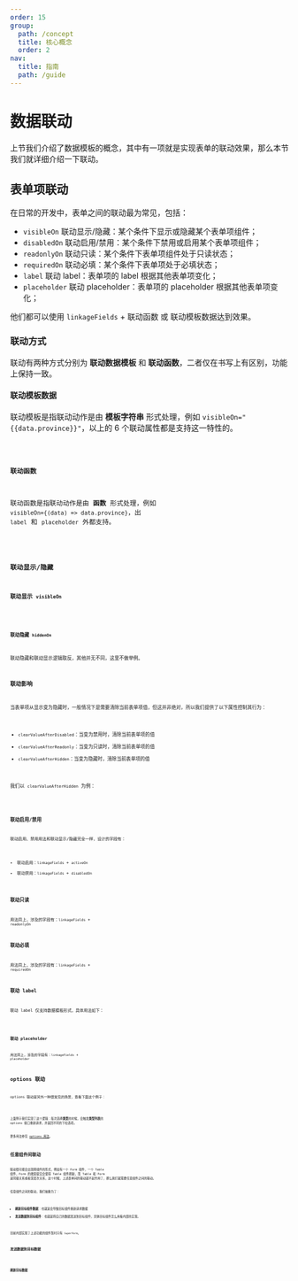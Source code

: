 ```yaml
---
order: 15
group:
  path: /concept
  title: 核心概念
  order: 2
nav:
  title: 指南
  path: /guide
---
```


# 数据联动

上节我们介绍了数据模板的概念，其中有一项就是实现表单的联动效果，那么本节我们就详细介绍一下联动。

## 表单项联动

在日常的开发中，表单之间的联动最为常见，包括：

- `visibleOn` 联动显示/隐藏：某个条件下显示或隐藏某个表单项组件；
- `disabledOn` 联动启用/禁用：某个条件下禁用或启用某个表单项组件；
- `readonlyOn` 联动只读：某个条件下表单项组件处于只读状态；
- `requiredOn` 联动必填：某个条件下表单项处于必填状态；
- `label` 联动 label：表单项的 label 根据其他表单项变化；
- `placeholder` 联动 placeholder：表单项的 placeholder 根据其他表单项变化；

他们都可以使用 `linkageFields` + 联动函数 或 联动模板数据达到效果。

### 联动方式

联动有两种方式分别为 **联动数据模板** 和 **联动函数**，二者仅在书写上有区别，功能上保持一致。

#### 联动模板数据

联动模板是指联动动作是由 **模板字符串** 形式处理，例如 `visibleOn="{{data.province}}"`，以上的 6 个联动属性都是支持这一特性的。

<code src="./__demos__/linkage/linkage_template.tsx" />

#### 联动函数

联动函数是指联动动作是由 **函数** 形式处理，例如 `visibleOn={(data) => data.province}`，出 `label` 和 `placeholder` 外都支持。

<code src="./__demos__/linkage/linkage_fn.tsx" />

### 联动显示/隐藏

#### 联动显示 `visibleOn`

<code src="./__demos__/linkage/linkage_hidden.tsx" />

#### 联动隐藏 `hiddenOn`

联动隐藏和联动显示逻辑取反，其他并无不同，这里不做举例。

### 联动影响

当表单项从显示变为隐藏时，一般情况下是需要清除当前表单项值，但这并非绝对，所以我们提供了以下属性控制其行为：

- `clearValueAfterDisabled`：当变为禁用时，清除当前表单项的值
- `clearValueAfterReadonly`：当变为只读时，清除当前表单项的值
- `clearValueAfterHidden`：当变为隐藏时，清除当前表单项的值

我们以 `clearValueAfterHidden` 为例：

<code src="./__demos__/linkage/hidden_clear.tsx" />

### 联动启用/禁用

联动启用、禁用用法和联动显示/隐藏完全一样，设计的字段有：

- 联动启用：`linkageFields` + `activeOn`
- 联动禁用：`linkageFields` + `disabledOn`

### 联动只读

用法同上，涉及的字段有：`linkageFields` + `readonlyOn`

### 联动必填

用法同上，涉及的字段有：`linkageFields` + `requiredOn`

### 联动 label

联动 label 仅支持数据模板形式，具体用法如下：

<code src="./__demos__/linkage/linkage_label.tsx" />

### 联动 placeholder

用法同上，涉及的字段有：`linkageFields` + `placeholder`

## options 联动

options 联动是另外一种很常见的场景，查看下面这个例子：

<code src="./__demos__/linkage/linkage_options_basic" />

上面例子我们实现了这个逻辑：每次选择**类型**的时候，会触发**类型列表**的 options 接口重新请求，并返回不同的下拉选项。

更多用法参见 [options 用法](/guide/concept/options)。

## 任意组件间联动

联动很可能会出现跨组件的形式，例如有一个 Form 组件，一个 Table 组件，Form 的搜索提交会使得 Table 组件刷新，而 Table 和 Form 是同级关系或者深层次关系，这个时候，上述表单间的联动就不起作用了，那么我们就需要任意组件之间的联动。

任意组件之间的联动，我们抽象为了：

- **刷新目标组件数据**：也就是会导致目标组件重新请求数据
- **发送数据到目标组件**：也就是将自己的数据发送到目标组件，具体目标组件怎么用看内部的实现。

目前内部实现了上述功能的组件暂时只有 `SuperForm`。

### 发送数据到目标数据

<code src="./__demos__/linkage/communication_data.tsx" />

### 刷新目标数据

<code src="./__demos__/linkage/communication_refresh.tsx" />
